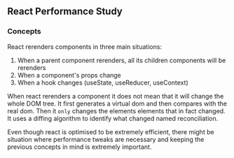 ## React Performance Study

### Concepts

React rerenders components in three main situations:

1. When a parent component rerenders, all its children components will be rerenders
2. When a component's props change
3. When a hook changes (useState, useReducer, useContext)


When react rerenders a component it does not mean that it will change the whole DOM tree. 
It first generates a virtual dom and then compares with the real dom. Then it `only` changes the elements elements that in fact changed.
It uses a diffing algorithm to identify what changed named reconciliation.


Even though react is optimised to be extremely efficient, there might be situation where performance tweaks are necessary and keeping the previous concepts in 
mind is extremely important.
